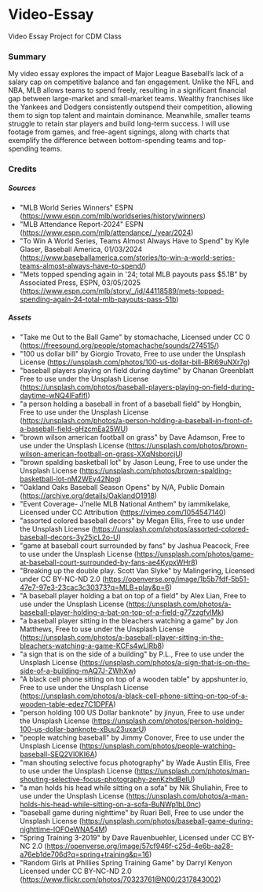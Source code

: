 # Video-Essay
 Video Essay Project for CDM Class

### Summary 
My video essay explores the impact of Major League Baseball’s lack of a salary cap on competitive balance and fan engagement. Unlike the NFL and NBA, MLB allows teams to spend freely, resulting in a significant financial gap between large-market and small-market teams. Wealthy franchises like the Yankees and Dodgers consistently outspend their competition, allowing them to sign top talent and maintain dominance. Meanwhile, smaller teams struggle to retain star players and build long-term success. I will use footage from games, and free-agent signings, along with charts that exemplify the difference between bottom-spending teams and top-spending teams. 


### Credits

##### Sources
* "MLB World Series Winners" ESPN (https://www.espn.com/mlb/worldseries/history/winners)
* "MLB Attendance Report-2024" ESPN (https://www.espn.com/mlb/attendance/_/year/2024)
* "To Win A World Series, Teams Almost Always Have to Spend" by Kyle Glaser, Baseball America, 01/03/2024 (https://www.baseballamerica.com/stories/to-win-a-world-series-teams-almost-always-have-to-spend/)
* "Mets topped spending again in '24; total MLB payouts pass $5.1B" by Associated Press, ESPN, 03/05/2025 (https://www.espn.com/mlb/story/_/id/44118589/mets-topped-spending-again-24-total-mlb-payouts-pass-51b)

##### Assets 
* "Take me Out to the Ball Game" by stomachache, Licensed under CC 0 (https://freesound.org/people/stomachache/sounds/274515/)
* "100 us dollar bill" by Giorgio Trovato, Free to use under the Unsplash License (https://unsplash.com/photos/100-us-dollar-bill-BRl69uNXr7g)
* "baseball players playing on field during daytime" by Chanan Greenblatt Free to use under the Unsplash License (https://unsplash.com/photos/baseball-players-playing-on-field-during-daytime-wNQ4lFafIfI)
* "a person holding a baseball in front of a baseball field" by Hongbin, Free to use under the Unsplash License (https://unsplash.com/photos/a-person-holding-a-baseball-in-front-of-a-baseball-field-gHzcmEa25WU)
* "brown wilson american football on grass" by Dave Adamson, Free to use under the Unsplash License (https://unsplash.com/photos/brown-wilson-american-football-on-grass-XXqNsborcjU)
* "brown spalding basketball lot" by Jason Leung, Free to use under the Unsplash License (https://unsplash.com/photos/brown-spalding-basketball-lot-nM2WEy42Npg)
* "Oakland Oaks Baseball Season Opens" by N/A, Public Domain (https://archive.org/details/OaklandO1918)
* "Event Coverage- J'nelle MLB National Anthem" by iammikelake, Licensed under CC Attribution (https://vimeo.com/1054547140)
* "assorted colored baseball decors" by Megan Ellis, Free to use under the Unsplash License (https://unsplash.com/photos/assorted-colored-baseball-decors-3y25jcL2o-U)
* "game at baseball court surrounded by fans" by Jashua Peacock, Free to use under the Unsplash License (https://unsplash.com/photos/game-at-baseball-court-surrounded-by-fans-ae4KypxWHr8)
* "Breaking up the double play. Scott Van Slyke" by Malingering, Licensed under CC BY-NC-ND 2.0 (https://openverse.org/image/1b5b7fdf-5b51-47e7-97e3-23cac3c30373?q=MLB+play&p=6)
* "A baseball player holding a bat on top of a field" by Alex Lian, Free to use under the Unsplash License (https://unsplash.com/photos/a-baseball-player-holding-a-bat-on-top-of-a-field-g77zzgfvlMk)
* "a baseball player sitting in the bleachers watching a game" by Jon Matthews, Free to use under the Unsplash License (https://unsplash.com/photos/a-baseball-player-sitting-in-the-bleachers-watching-a-game-KCFs4wLlRb8)
* "a sign that is on the side of a building" by P.L., Free to use under the Unsplash License (https://unsplash.com/photos/a-sign-that-is-on-the-side-of-a-building-mAQ7J-ZWhXw)
* "A black cell phone sitting on top of a wooden table" by appshunter.io, Free to use under the Unsplash License (https://unsplash.com/photos/a-black-cell-phone-sitting-on-top-of-a-wooden-table-edez7C1DPFA)
* "person holding 100 US Dollar banknote" by jinyun, Free to use under the Unsplash License (https://unsplash.com/photos/person-holding-100-us-dollar-banknote-xBuu23uxarU)
* "people watching baseball" by Jimmy Conover, Free to use under the Unsplash License (https://unsplash.com/photos/people-watching-baseball-SEQ2VI0KI6A)
* "man shouting selective focus photography" by Wade Austin Ellis, Free to use under the Unsplash License (https://unsplash.com/photos/man-shouting-selective-focus-photography-zenKzhdBeIU)
* "a man holds his head while sitting on a sofa" by Nik Shuliahin, Free to use under the Unsplash License (https://unsplash.com/photos/a-man-holds-his-head-while-sitting-on-a-sofa-BuNWp1bL0nc)
* "baseball game during nighttime" by Ruari Bell, Free to use under the Unsplash License (https://unsplash.com/photos/baseball-game-during-nighttime-IOFOeWNA54M)
* "Spring Training 3-2019" by Dave Rauenbuehler, Licensed under CC BY-NC 2.0 (https://openverse.org/image/57cf946f-c25d-4e6b-aa28-a76eb1de706d?q=spring+training&p=16)
* "Random Girls at Phillies Spring Training Game" by Darryl Kenyon Licensed under CC BY-NC-ND 2.0 (https://www.flickr.com/photos/70323761@N00/2317843002)


